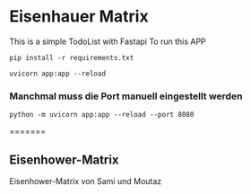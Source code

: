 # Eisenhauer Matrix

This is a simple TodoList with Fastapi
To run this APP

```pip install -r requirements.txt```

```uvicorn app:app --reload```
### Manchmal muss die Port manuell eingestellt werden 

```python -m uvicorn app:app --reload --port 8080```

=======
## Eisenhower-Matrix
Eisenhower-Matrix von Sami und Moutaz

